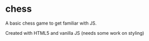 # chess
A basic chess game to get familiar with JS.

Created with HTML5 and vanilla JS (needs some work on styling)